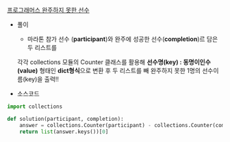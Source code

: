 [프로그래머스 완주하지 못한 선수](https://programmers.co.kr/learn/courses/30/lessons/42576)

- 풀이

  -  마라톤 참가 선수 (**participant**)와 완주에 성공한  선수(**completion**)르 담은 두 리스트를 

    각각 collections 모듈의 Counter 클래스를 활용해 **선수명(key) : 동명이인수(value)** 형태인 **dict형식**으로 변환 후 두 리스트를 빼 완주하지 못한 1명의 선수이름(key)을 출력!!

 - 소스코드

```python
import collections

def solution(participant, completion):
    answer = collections.Counter(participant) - collections.Counter(completion)
    return list(answer.keys())[0]
```


